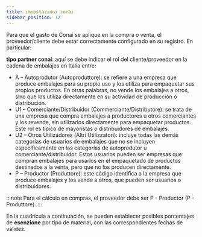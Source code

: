 ```yaml
---
title: impostazioni conai
sidebar_position: 12
---
```


Para que el gasto de Conai se aplique en la compra o venta, el proveedor/cliente debe estar correctamente configurado en su registro. En particular:

**tipo partner conai**: aquí se debe indicar el rol del cliente/proveedor en la cadena de embalajes en Italia entre:
- A – Autoprodutor (Autoproduttore): se refiere a una empresa que produce embalajes para su propio uso y los utiliza para empaquetar sus propios productos. En otras palabras, no vende los embalajes a otros, sino que los utiliza directamente en su actividad de producción o distribución.
- U1 – Comerciante/Distribuidor (Commerciante/Distributore): se trata de una empresa que compra embalajes a productores u otros comerciantes y los revende, sin utilizarlos directamente para empaquetar productos. Este rol es típico de mayoristas o distribuidores de embalajes.
- U2 – Otros Utilizadores (Altri Utilizzatori): incluye todas las demás categorías de usuarios de embalajes que no se incluyen específicamente en las categorías de autoprodutor u comerciante/distribuidor. Estos usuarios pueden ser empresas que compran embalajes para usarlos en el empaquetado de productos destinados a la venta, pero que no los producen directamente.
- P – Productor (Produttore): este código identifica a la empresa que produce embalajes y los vende a otros, que pueden ser usuarios o distribuidores.

:::note
Para el cálculo en compras, el proveedor debe ser P - Productor (P - Produttore).
:::

En la cuadrícula a continuación, se pueden establecer posibles porcentajes de **esenzione** por tipo de material, con las correspondientes fechas de validez.